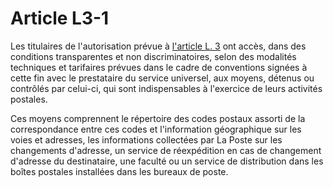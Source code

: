 # Article L3-1

Les titulaires de l'autorisation prévue à [l'article L. 3][1] ont accès, dans des conditions transparentes et non discriminatoires, selon des modalités techniques et tarifaires prévues dans le cadre de conventions signées à cette fin avec le prestataire du service universel, aux moyens, détenus ou contrôlés par celui-ci, qui sont indispensables à l'exercice de leurs activités postales. 

Ces moyens comprennent le répertoire des codes postaux assorti de la correspondance entre ces codes et l'information géographique sur les voies et adresses, les informations collectées par La Poste sur les changements d'adresse, un service de réexpédition en cas de changement d'adresse du destinataire, une faculté ou un service de distribution dans les boîtes postales installées dans les bureaux de poste.

 [1]: /affichCodeArticle.do?cidTexte=LEGITEXT000006070987&idArticle=LEGIARTI000006465304&dateTexte=&categorieLien=cid